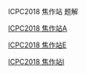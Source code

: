ICPC2018 焦作站 题解

[ICPC2018 焦作站A](https://github.com/maninbule/contests/issues/6)

[ICPC2018 焦作站E](https://github.com/maninbule/contests/issues/5)

[ICPC2018 焦作站I](https://github.com/maninbule/contests/issues/7)
